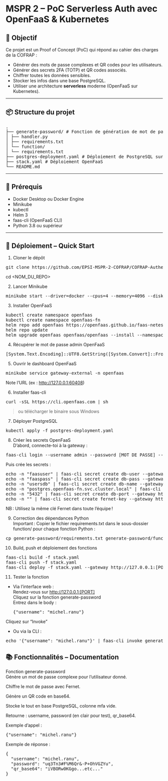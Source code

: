 # MSPR 2 – PoC Serverless Auth avec OpenFaaS & Kubernetes

## 🎯 Objectif

Ce projet est un Proof of Concept (PoC) qui répond au cahier des charges de la COFRAP :
- Générer des mots de passe complexes et QR codes pour les utilisateurs.
- Générer des secrets 2FA (TOTP) et QR codes associés.
- Chiffrer toutes les données sensibles.
- Stocker les infos dans une base PostgreSQL.
- Utiliser une architecture **serverless** moderne (OpenFaaS sur Kubernetes).

---

## 📦 Structure du projet
<pre>
.
├── generate-password/ # Fonction de génération de mot de passe et QR code
│ ├── handler.py
│ ├── requirements.txt
│ └── function/
│ └── requirements.txt
├── postgres-deployment.yaml # Déploiement de PostgreSQL sur Kubernetes
├── stack.yaml # Déploiement OpenFaaS
└── README.md
</pre>

---

## 🚦 Prérequis

- Docker Desktop ou Docker Engine
- Minikube
- kubectl
- Helm 3
- faas-cli (OpenFaaS CLI)
- Python 3.8 ou supérieur

---

## 🚀 Déploiement – Quick Start

1. Cloner le dépôt  
<pre>git clone https://github.com/EPSI-MSPR-2-COFRAP/COFRAP-Authenticator.git</pre>
cd <NOM_DU_REPO>  

2. Lancer Minikube  
<pre>minikube start --driver=docker --cpus=4 --memory=4096 --disk-size=20g</pre>

3. Installer OpenFaaS  
<pre>
kubectl create namespace openfaas
kubectl create namespace openfaas-fn
helm repo add openfaas https://openfaas.github.io/faas-netes/
helm repo update
helm upgrade openfaas openfaas/openfaas --install --namespace openfaas --set basic_auth=true --set functionNamespace=openfaas-fn
</pre> 

4. Récupérer le mot de passe admin OpenFaaS  
<pre>[System.Text.Encoding]::UTF8.GetString([System.Convert]::FromBase64String($(kubectl -n openfaas get secret basic-auth -o jsonpath="{.data.basic-auth-password}")))</pre>

5. Ouvrir le dashboard OpenFaaS   
<pre>minikube service gateway-external -n openfaas</pre>
Note l’URL (ex : http://127.0.0.1:60408)  

6. Installer faas-cli  
<pre>curl -sSL https://cli.openfaas.com | sh</pre>
> ou télécharger le binaire sous Windows

7. Déployer PostgreSQL  
<pre>kubectl apply -f postgres-deployment.yaml</pre>

8. Créer les secrets OpenFaaS  
D’abord, connecte-toi à la gateway :  
<pre>faas-cli login --username admin --password [MOT_DE_PASSE] --gateway http://127.0.0.1:[PORT]</pre>
Puis crée les secrets :  
<pre>
echo -n "faasuser" | faas-cli secret create db-user --gateway http://127.0.0.1:[PORT]  
echo -n "faaspass" | faas-cli secret create db-pass --gateway http://127.0.0.1:[PORT]  
echo -n "usersdb" | faas-cli secret create db-name --gateway http://127.0.0.1:[PORT]  
echo -n "postgres.openfaas-fn.svc.cluster.local" | faas-cli secret create db-host --gateway http://127.0.0.1:[PORT]  
echo -n "5432" | faas-cli secret create db-port --gateway http://127.0.0.1:[PORT]  
echo -n "<CLÉ_FERNET>" | faas-cli secret create fernet-key --gateway http://127.0.0.1:[PORT]  
</pre>
NB : Utilisez la même clé Fernet dans toute l’équipe !

9. Correction des dépendances Python  
Important : Copier le fichier requirements.txt dans le sous-dossier function/ pour chaque fonction Python :  
<pre>cp generate-password/requirements.txt generate-password/function/requirements.txt</pre>

10. Build, push et déploiement des fonctions   
<pre>
faas-cli build -f stack.yaml
faas-cli push -f stack.yaml
faas-cli deploy -f stack.yaml --gateway http://127.0.0.1:[PORT]  
</pre>

11. Tester la fonction  
- Via l’interface web :  
Rendez-vous sur http://127.0.0.1:[PORT]  
Cliquez sur la fonction generate-password  
Entrez dans le body :   
	<pre>{"username": "michel.ranu"}</pre>
Cliquez sur “Invoke”  

- Ou via la CLI :  
<pre>echo '{"username": "michel.ranu"}' | faas-cli invoke generate-password --gateway http://127.0.0.1:[PORT]</pre>

## 📚 Fonctionnalités – Documentation
Fonction generate-password  
Génère un mot de passe complexe pour l’utilisateur donné.  

Chiffre le mot de passe avec Fernet.  

Génère un QR code en base64.  

Stocke le tout en base PostgreSQL, colonne mfa vide.  

Retourne : username, password (en clair pour test), qr_base64.  

Exemple d’appel :  
<pre>{"username": "michel.ranu"}</pre>

Exemple de réponse :
<pre>
{
  "username": "michel.ranu",
  "password": "uq3Tn3#F%M6Qr&-P+OhVGZYu",
  "qr_base64": "iVBORw0KGgo...etc..."
}
</pre>